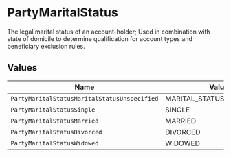 # PartyMaritalStatus

The legal marital status of an account-holder; Used in combination with state of domicile to determine qualification for account types and beneficiary exclusion rules.


## Values

| Name                                         | Value                                        |
| -------------------------------------------- | -------------------------------------------- |
| `PartyMaritalStatusMaritalStatusUnspecified` | MARITAL_STATUS_UNSPECIFIED                   |
| `PartyMaritalStatusSingle`                   | SINGLE                                       |
| `PartyMaritalStatusMarried`                  | MARRIED                                      |
| `PartyMaritalStatusDivorced`                 | DIVORCED                                     |
| `PartyMaritalStatusWidowed`                  | WIDOWED                                      |